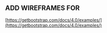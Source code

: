 ADD WIREFRAMES FOR
---
[https://getbootstrap.com/docs/4.0/examples/](https://getbootstrap.com/docs/4.0/examples/)



